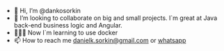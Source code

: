- 👋 Hi, I’m @dankosorkin
- 💞️ I’m looking to collaborate on big and small projects. I`m great at Java back-end business logic and Angular.
- 👨🏽‍💻 Now I`m learning to use docker
- 📫 How to reach me danielk.sorkin@gmail.com or <a href="https://wa.link/79uk1c">whatsapp</a>

<!---
dankosorkin/dankosorkin is a ✨ special ✨ repository because its `README.md` (this file) appears on your GitHub profile.
You can click the Preview link to take a look at your changes.
--->
